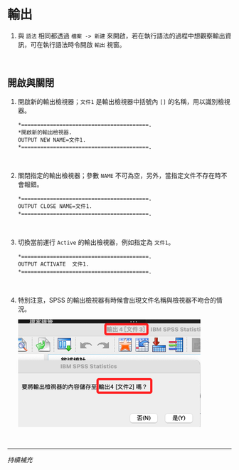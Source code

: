 # 輸出

1. 與 `語法` 相同都透過 `檔案 -> 新建` 來開啟，若在執行語法的過程中想觀察輸出資訊，可在執行語法時令開啟 `輸出` 視窗。

<br>

## 開啟與關閉

1. 開啟新的輸出檢視器；`文件1` 是輸出檢視器中括號內 `[]` 的名稱，用以識別檢視器。

    ```bash
    *========================================.
    *開啟新的輸出檢視器.
    OUTPUT NEW NAME=文件1.
    *========================================.
    ```

<br>

2. 關閉指定的輸出檢視器；參數 `NAME` 不可為空，另外，當指定文件不存在時不會報錯。

    ```bash
    *========================================.
    OUTPUT CLOSE NAME=文件1.
    *========================================.
    ```

<br>

3. 切換當前運行 `Active` 的輸出檢視器，例如指定為 `文件1`。

    ```bash
    *========================================.
    OUTPUT ACTIVATE  文件1.
    *========================================.
    ```

<br>

4. 特別注意，SPSS 的輸出檢視器有時候會出現文件名稱與檢視器不吻合的情況。

    ![](images/img_01.png)

<br>

___

_持續補充_